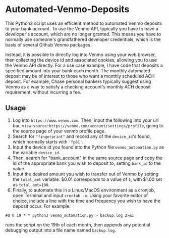 # Automated-Venmo-Deposits
This Python3 script uses an efficient method to automated Venmo deposits to your bank account. To use the Venmo API, typically you have to have a developer's account, which are no longer granted. This means you have to normally use someone's grandfathered developer credentials, which is the basis of several Github Venmo packages.

Instead, it is possible to directly log into Venmo using your web browser, then collecting the device id and associated cookies, allowing you to use the Venmo API directly. For a use case example, I have code that deposits a specified amount into your bank each month. The monthly automated deposit may be of interest to those who want a monthly scheduled ACH deposit. For example, Chase personal bankers typically suggest using Venmo as a way to satisfy a checking account's monthly ACH deposit requirement, without incurring a fee.

## Usage
1) Log into `https://www.venmo.com`. Then, input the following into your url bar, `view-source:https://venmo.com/account/settings/profile`, going to the source page of your venmo profile page.
2) Search for `"fingerprint"` and record any of the `device_id`'s found, which normally starts with `'fp01'`.
3) Input the device id you found into the Python file `venmo_automation.py` as the variable `device_id`.
4) Then, search for "bank_account" in the same source page and copy the id of the appropriate bank you wish to deposit to, setting `bank_id` to the value.
5) Input the desired amount you wish to transfer out of Venmo by setting the `total_amt` variable. $0.01 corresponds to a value of `1`, with $1.00 set as `total_amt=100`.
6) Finally, to automate this in a Linux/MacOS environment as a cronjob, open Terminal and input `crontab -e`. Using your favorite editor of choice, include a line with the time and frequency you wish to have the deposit occur. For example:

`#0 0 19 * * python3 venmo_automation.py > backup.log 2>&1`

runs the script on the 19th of each month, then appends any potential debugging output into a file name named `backup.log`.
